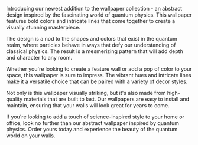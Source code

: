 <!--
Write me content for website with wallpaper "An abstract wallpaper inspired by the shapes and colors of quantum physics, with bold colors and intricate lines."
-->

<!--font:"Open Sans"-->

Introducing our newest addition to the wallpaper collection - an abstract design inspired by the fascinating world of quantum physics. This wallpaper features bold colors and intricate lines that come together to create a visually stunning masterpiece.

The design is a nod to the shapes and colors that exist in the quantum realm, where particles behave in ways that defy our understanding of classical physics. The result is a mesmerizing pattern that will add depth and character to any room.

Whether you're looking to create a feature wall or add a pop of color to your space, this wallpaper is sure to impress. The vibrant hues and intricate lines make it a versatile choice that can be paired with a variety of decor styles.

Not only is this wallpaper visually striking, but it's also made from high-quality materials that are built to last. Our wallpapers are easy to install and maintain, ensuring that your walls will look great for years to come.

If you're looking to add a touch of science-inspired style to your home or office, look no further than our abstract wallpaper inspired by quantum physics. Order yours today and experience the beauty of the quantum world on your walls.
